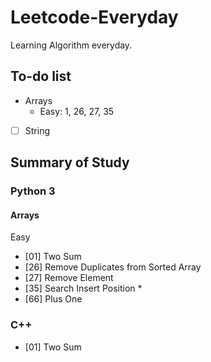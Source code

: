 # Leetcode-Everyday
Learning Algorithm everyday.

## To-do list
- Arrays
    - Easy: 1, 26, 27, 35

- [ ] String

## Summary of Study
### Python 3
#### Arrays
Easy
- [01] Two Sum
- [26] Remove Duplicates from Sorted Array
- [27] Remove Element
- [35] Search Insert Position *
- [66] Plus One


### C++
- [01] Two Sum


